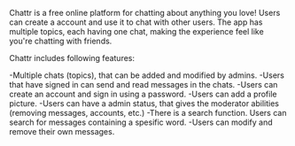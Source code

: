 Chattr is a free online platform for chatting about anything you love! Users can create a account and use it to chat with other users. The app has multiple topics, each having one chat, making the experience feel like you're chatting with friends.

Chattr includes following features:

-Multiple chats (topics), that can be added and modified by admins.
-Users  that have signed in can send and read messages in the chats.
-Users can create an account and sign in using a password.
-Users can add a profile picture.
-Users can have a admin status, that gives the moderator abilities (removing messages, accounts, etc.)
-There is a search function. Users can search for messages containing a spesific word.
-Users can modify and remove their own messages.
